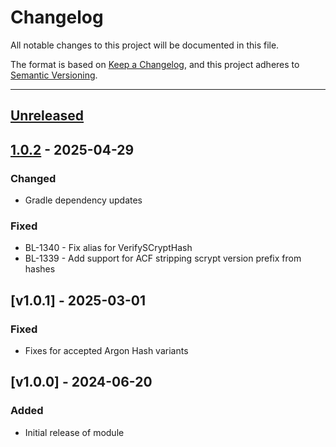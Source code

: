 # Changelog

All notable changes to this project will be documented in this file.

The format is based on [Keep a Changelog](https://keepachangelog.com/en/1.0.0/),
and this project adheres to [Semantic Versioning](https://semver.org/spec/v2.0.0.html).

* * *

## [Unreleased]

## [1.0.2] - 2025-04-29

### Changed

- Gradle dependency updates

### Fixed

- BL-1340 - Fix alias for VerifySCryptHash
- BL-1339 - Add support for ACF stripping scrypt version prefix from hashes

## [v1.0.1] - 2025-03-01

### Fixed

- Fixes for accepted Argon Hash variants

## [v1.0.0] - 2024-06-20

### Added

- Initial release of module

[Unreleased]: https://github.com/ortus-boxlang/bx-password-encrypt/compare/v1.0.2...HEAD

[1.0.2]: https://github.com/ortus-boxlang/bx-password-encrypt/compare/baedafcf59b7435dc476c1616ff07c7ed1833aca...v1.0.2
